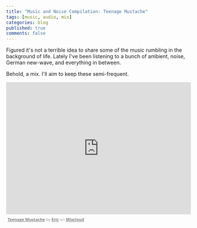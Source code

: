 ```yaml
---
title: "Music and Noise Compilation: Teenage Mustache"
tags: [music, audio, mix]
categories: blog
published: true
comments: false
---
```


Figured it's not a terrible idea to share some of the music rumbling in the background of life. Lately I've been listening to a bunch of ambient, noise, German new-wave, and everything in between.

Behold, a mix. I'll aim to keep these semi-frequent.

<iframe width="100%" height="360" src="https://www.mixcloud.com/widget/iframe/?embed_type=widget_standard&amp;embed_uuid=b9147660-a0f4-460e-bda5-31a84a7ddad0&amp;feed=https%3A%2F%2Fwww.mixcloud.com%2Fericfaceplace%2Fteenage-mustache%2F&amp;hide_cover=1&amp;replace=0" frameborder="0"></iframe><div style="clear: both; height: 3px; width: auto;"></div><p style="display: block; font-size: 11px; font-family: 'Open Sans', Helvetica, Arial, sans-serif; margin: 0px; padding: 3px 4px; color: rgb(153, 153, 153); width: auto;"><a href="https://www.mixcloud.com/ericfaceplace/teenage-mustache/?utm_source=widget&amp;utm_medium=web&amp;utm_campaign=base_links&amp;utm_term=resource_link" target="_blank" style="color:#808080; font-weight:bold;">Teenage Mustache</a><span> by </span><a href="https://www.mixcloud.com/ericfaceplace/?utm_source=widget&amp;utm_medium=web&amp;utm_campaign=base_links&amp;utm_term=profile_link" target="_blank" style="color:#808080; font-weight:bold;">Eric</a><span> on </span><a href="https://www.mixcloud.com/?utm_source=widget&amp;utm_medium=web&amp;utm_campaign=base_links&amp;utm_term=homepage_link" target="_blank" style="color:#808080; font-weight:bold;"> Mixcloud</a></p><div style="clear: both; height: 3px; width: auto;"></div>
